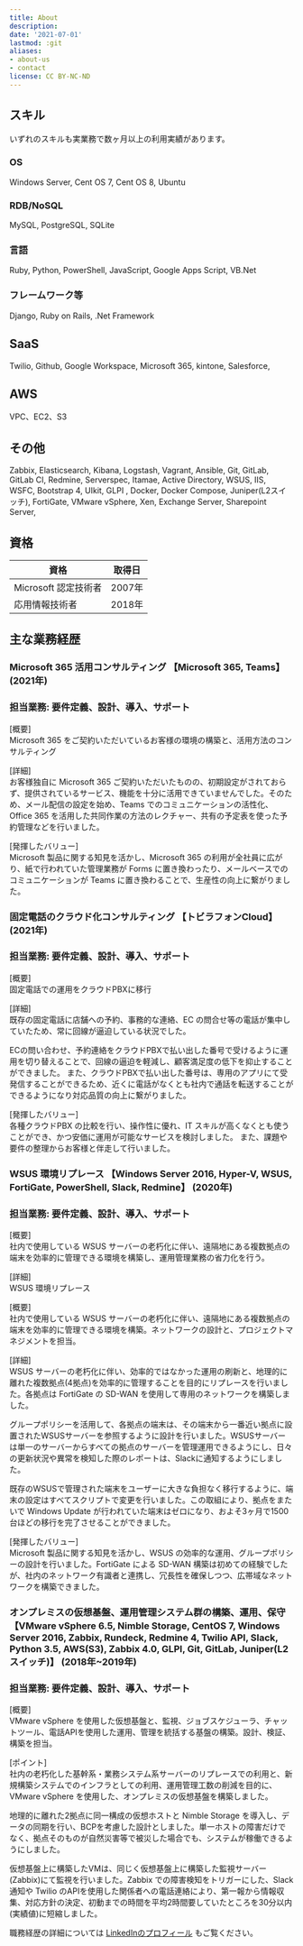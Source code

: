 ```yaml
---
title: About
description: 
date: '2021-07-01'
lastmod: :git
aliases:
- about-us
- contact
license: CC BY-NC-ND
---
```


## スキル
いずれのスキルも実業務で数ヶ月以上の利用実績があります。

### OS 
Windows Server, Cent OS 7, Cent OS 8, Ubuntu

### RDB/NoSQL
MySQL, PostgreSQL, SQLite

### 言語
Ruby, Python, PowerShell, JavaScript, Google Apps Script, VB.Net

### フレームワーク等
Django, Ruby on Rails, .Net Framework

## SaaS
Twilio, Github, Google Workspace, Microsoft 365, kintone, Salesforce, 

## AWS
VPC、EC2、S3

## その他
Zabbix, Elasticsearch, Kibana, Logstash, Vagrant, Ansible, Git, GitLab, GitLab CI, Redmine, Serverspec, Itamae, Active Directory, WSUS, IIS, WSFC, Bootstrap 4, UIkit, GLPI , Docker, Docker Compose, Juniper(L2スイッチ), FortiGate, VMware vSphere, Xen, Exchange Server, Sharepoint Server, 

## 資格
| 資格| 取得日 |
| -------------------- | ------ |
| Microsoft 認定技術者 | 2007年 |
| 応用情報技術者| 2018年 |

## 主な業務経歴

### Microsoft 365 活用コンサルティング 【Microsoft 365, Teams】 (2021年)  
### 担当業務: 要件定義、設計、導入、サポート

[概要]  
Microsoft 365 をご契約いただいているお客様の環境の構築と、活用方法のコンサルティング

[詳細]  
お客様独自に Microsoft 365 ご契約いただいたものの、初期設定がされておらず、提供されているサービス、機能を十分に活用できていませんでした。そのため、メール配信の設定を始め、Teams でのコミュニケーションの活性化、Office 365 を活用した共同作業の方法のレクチャー、共有の予定表を使った予約管理などを行いました。

[発揮したバリュー]  
Microsoft 製品に関する知見を活かし、Microsoft 365 の利用が全社員に広がり、紙で行われていた管理業務が Forms に置き換わったり、メールベースでのコミュニケーションが Teams に置き換わることで、生産性の向上に繋がりました。


### 固定電話のクラウド化コンサルティング 【トビラフォンCloud】 (2021年)
### 担当業務: 要件定義、設計、導入、サポート

[概要]  
固定電話での運用をクラウドPBXに移行

[詳細]  
既存の固定電話に店舗への予約、事務的な連絡、EC の問合せ等の電話が集中していたため、常に回線が逼迫している状況でした。

ECの問い合わせ、予約連絡をクラウドPBXで払い出した番号で受けるように運用を切り替えることで、回線の逼迫を軽減し、顧客満足度の低下を抑止することができました。
また、クラウドPBXで払い出した番号は、専用のアプリにて受発信することができるため、近くに電話がなくとも社内で通話を転送することができるようになり対応品質の向上に繋がりました。

[発揮したバリュー]  
各種クラウドPBX の比較を行い、操作性に優れ、IT スキルが高くなくとも使うことができ、かつ安価に運用が可能なサービスを検討しました。
また、課題や要件の整理からお客様と伴走して行いました。

### WSUS 環境リプレース 【Windows Server 2016, Hyper-V, WSUS, FortiGate, PowerShell, Slack, Redmine】 (2020年)
### 担当業務: 要件定義、設計、導入、サポート

[概要]  
社内で使用している WSUS サーバーの老朽化に伴い、遠隔地にある複数拠点の端末を効率的に管理できる環境を構築し、運用管理業務の省力化を行う。

[詳細]  
WSUS 環境リプレース

[概要]  
社内で使用している WSUS サーバーの老朽化に伴い、遠隔地にある複数拠点の端末を効率的に管理できる環境を構築。ネットワークの設計と、プロジェクトマネジメントを担当。

[詳細]  
WSUS サーバーの老朽化に伴い、効率的ではなかった運用の刷新と、地理的に離れた複数拠点(4拠点)を効率的に管理することを目的にリプレースを行いました。各拠点は FortiGate の SD-WAN を使用して専用のネットワークを構築しました。

グループポリシーを活用して、各拠点の端末は、その端末から一番近い拠点に設置されたWSUSサーバーを参照するように設計を行いました。WSUSサーバーは単一のサーバーからすべての拠点のサーバーを管理運用できるようにし、日々の更新状況や異常を検知した際のレポートは、Slackに通知するようにしました。

既存のWSUSで管理された端末をユーザーに大きな負担なく移行するように、端末の設定はすべてスクリプトで変更を行いました。この取組により、拠点をまたいで Windows Update が行われていた端末はゼロになり、およそ3ヶ月で1500台ほどの移行を完了させることができました。

[発揮したバリュー]  
Microsoft 製品に関する知見を活かし、WSUS の効率的な運用、グループポリシーの設計を行いました。FortiGate による SD-WAN 構築は初めての経験でしたが、社内のネットワーク有識者と連携し、冗長性を確保しつつ、広帯域なネットワークを構築できました。


### オンプレミスの仮想基盤、運用管理システム群の構築、運用、保守 【VMware vSphere 6.5, Nimble Storage, CentOS 7, Windows Server 2016, Zabbix, Rundeck, Redmine 4, Twilio API, Slack, Python 3.5, AWS(S3), Zabbix 4.0, GLPI, Git, GitLab, Juniper(L2スイッチ)】 (2018年~2019年)
### 担当業務: 要件定義、設計、導入、サポート

[概要]  
VMware vSphere を使用した仮想基盤と、監視、ジョブスケジューラ、チャットツール、電話APIを使用した運用、管理を統括する基盤の構築。設計、検証、構築を担当。

[ポイント]  
社内の老朽化した基幹系・業務システム系サーバーのリプレースでの利用と、新規構築システムでのインフラとしての利用、運用管理工数の削減を目的に、VMware vSphere を使用した、オンプレミスの仮想基盤を構築しました。

地理的に離れた2拠点に同一構成の仮想ホストと Nimble Storage を導入し、データの同期を行い、BCPを考慮した設計としました。単一ホストの障害だけでなく、拠点そのものが自然災害等で被災した場合でも、システムが稼働できるようにしました。

仮想基盤上に構築したVMは、同じく仮想基盤上に構築した監視サーバー(Zabbix)にて監視を行いました。Zabbix での障害検知をトリガーにした、Slack 通知や Twilio のAPIを使用した関係者への電話連絡により、第一報から情報収集、対応方針の決定、初動までの時間を平均2時間要していたところを30分以内(実績値)に短縮しました。

職務経歴の詳細については [LinkedInのプロフィール](https://www.linkedin.com/in/takayuki-toyoshima/) もご覧ください。